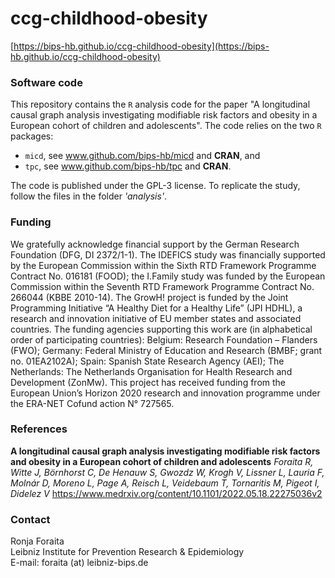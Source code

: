 # ccg-childhood-obesity


[https://bips-hb.github.io/ccg-childhood-obesity](https://bips-hb.github.io/ccg-childhood-obesity)

### Software code
This repository contains the `R` analysis code for the paper "A longitudinal causal graph analysis investigating modifiable risk factors and obesity in a European cohort of children and adolescents". The code relies on the two `R` packages: 

* `micd`, see www.github.com/bips-hb/micd and **CRAN**, and 
* `tpc`, see www.github.com/bips-hb/tpc and **CRAN**.  

The code is published under the GPL-3 license. 
To replicate the study, follow the files in the folder _'analysis'_.

### Funding

We gratefully acknowledge financial support by the German Research Foundation (DFG, DI 2372/1-1). The IDEFICS study was financially supported by the European Commission within the Sixth RTD Framework Programme Contract No. 016181 (FOOD); the I.Family study was funded by the European Commission within the Seventh RTD Framework Programme Contract No. 266044 (KBBE 2010-14). The GrowH! project is funded by the Joint Programming Initiative “A Healthy Diet for a Healthy Life” (JPI HDHL), a research and innovation initiative of EU member states and associated countries. The funding agencies supporting this work are (in alphabetical order of participating countries): Belgium: Research Foundation – Flanders (FWO); Germany: Federal Ministry of Education and Research (BMBF; grant no. 01EA2102A); Spain: Spanish State Research Agency (AEI); The Netherlands: The Netherlands Organisation for Health Research and Development (ZonMw). This project has received funding from the European Union’s Horizon 2020 research and innovation programme under the ERA-NET Cofund action N° 727565.


### References

__A longitudinal causal graph analysis investigating modifiable risk factors and obesity in a European cohort of children and adolescents__
*Foraita R, Witte J, Börnhorst C, De Henauw S, Gwozdz W, Krogh V, Lissner L, Lauria F, Molnár D, Moreno	L, Page	A, Reisch L, Veidebaum T, Tornaritis M, Pigeot I, Didelez V*
https://www.medrxiv.org/content/10.1101/2022.05.18.22275036v2


### Contact

Ronja Foraita\
Leibniz Institute for Prevention Research & Epidemiology  
E-mail: foraita (at) leibniz-bips.de
